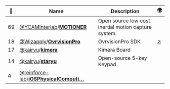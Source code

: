|:star2: | Name | Description | 🌍|
|---|---|---|---|
|69|[@YCAMInterlab](https://github.com/YCAMInterlab)/[**MOTIONER**](https://github.com/YCAMInterlab/MOTIONER)|Open source low cost inertial motion capture system.||
|18|[@Wizapply](https://github.com/Wizapply)/[**OvrvisionPro**](https://github.com/Wizapply/OvrvisionPro)|OvrvisionPro SDK|[:arrow_upper_right:](http://ovrvision.com/)|
|17|[@kairyu](https://github.com/kairyu)/[**kimera**](https://github.com/kairyu/kimera)|Kimera Board||
|14|[@kairyu](https://github.com/kairyu)/[**staryu**](https://github.com/kairyu/staryu)|Open-source 5-key Keypad||
|4|[@reinforce-lab](https://github.com/reinforce-lab)/[**iOSPhysicalComputi…**](https://github.com/reinforce-lab/iOSPhysicalComputing01)|||

